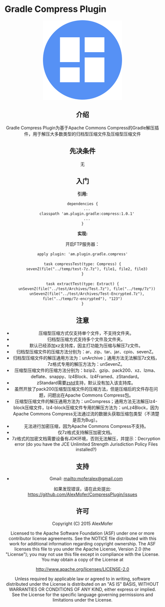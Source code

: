 Gradle Compress Plugin
=========

<div align=center><img src="icon.png" alt="Icon"/>

介绍
---

Gradle Compress Plugin为基于Apache Commons Compress的Gradle解压插件，用于解压大多数类型的归档型压缩文件及压缩型压缩文件

先决条件
----

无

入门
---

**引用:**
```
dependencies {
    ...
    classpath 'am.plugin.gradle:compress:1.0.1'
    ...
}
```


**实现:**

开启FTP服务器：

```
apply plugin: 'am.plugin.gradle.compress'
    
task compressTest(type: Compress) {
    sevenZ(file("../temp/test-7z.7z"), file1, file2, file3)
}
    
task extractTest(type: Extract) {
    unSevenZ(file("../test/Archives/Test.7z"), file("../temp/7z"))
    unSevenZ(file("../test/Archives/Test-Encrypted.7z"), file("../temp/7z-encrypted"), "123")
}
```


注意
---

- 压缩型压缩方式仅支持单个文件，不支持文件夹。
- 归档型压缩方式支持多个文件及文件夹。
- 默认已经添加xz支持库，因主打功能为压缩与解压7z文件。
- 归档型压缩文件的压缩方法分别为：ar、zip、tar、jar、cpio、sevenZ。
- 归档型压缩文件的解压通用方法为：unArchive；通用方法无法解压7z文档，7z格式专用的解压方法为：unSevenZ。
- 压缩型压缩文件的压缩方法分别为：bzip2、gzip、pack200、xz、lzma、deflate、snappy、lz4Block、lz4Framed、zStandard。
- zStandard需要[zstd](https://github.com/luben/zstd-jni)支持，默认没有加入该支持库。
- 虽然开放了pack200压缩型压缩文件的压缩方法，但是压缩后的文件存在问题，问题出在Apache Commons Compress包。
- 压缩型压缩文件的解压通用方法为：unCompress；通用方法无法解压lz4-block压缩文件，lz4-block压缩文件专用的解压方法为：unLz4Block，因为Apache Commons Compress无法通过流的数据头获取压缩包类型（不清楚是否为Bug）。
- 无法进行加密压缩，因为Apache Commons Compress不支持。
- 仅7z格式支持解压加密文档。
- 7z格式的加密文档需要设备有JDK环境，否则无法解压，并提示：Decryption error (do you have the JCE Unlimited Strength Jurisdiction Policy Files installed?)

支持
---

- Gmail: <mailto:moferalex@gmail.com>

如果发现错误，请在此处提出:
<https://github.com/AlexMofer/CompressPlugin/issues>

许可
---

Copyright (C) 2015 AlexMofer

Licensed to the Apache Software Foundation (ASF) under one or more contributor
license agreements.  See the NOTICE file distributed with this work for
additional information regarding copyright ownership.  The ASF licenses this
file to you under the Apache License, Version 2.0 (the "License"); you may not
use this file except in compliance with the License.  You may obtain a copy of
the License at

<http://www.apache.org/licenses/LICENSE-2.0>

Unless required by applicable law or agreed to in writing, software
distributed under the License is distributed on an "AS IS" BASIS, WITHOUT
WARRANTIES OR CONDITIONS OF ANY KIND, either express or implied.  See the
License for the specific language governing permissions and limitations under
the License.